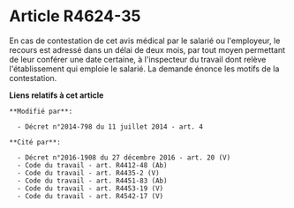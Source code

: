 # Article R4624-35

En cas de contestation de cet avis médical par le salarié ou l'employeur, le recours est adressé dans un délai de deux mois,
par tout moyen permettant de leur conférer une date certaine, à l'inspecteur du travail dont relève l'établissement qui
emploie le salarié. La demande énonce les motifs de la contestation.

**Liens relatifs à cet article**

	**Modifié par**:

	  - Décret n°2014-798 du 11 juillet 2014 - art. 4

	**Cité par**:

	  - Décret n°2016-1908 du 27 décembre 2016 - art. 20 (V)
	  - Code du travail - art. R4412-48 (Ab)
	  - Code du travail - art. R4435-2 (V)
	  - Code du travail - art. R4451-83 (Ab)
	  - Code du travail - art. R4453-19 (V)
	  - Code du travail - art. R4542-17 (V)
